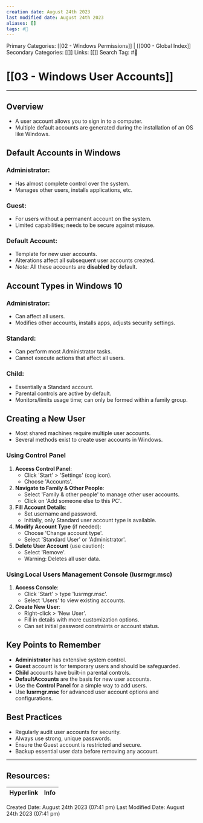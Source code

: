 ```yaml
---
creation date: August 24th 2023
last modified date: August 24th 2023
aliases: []
tags: #📖
---
```


Primary Categories: [[02 - Windows Permissions]] | [[000 - Global Index]] 
Secondary Categories: [[]] 
Links: [[]] 
Search Tag: #📖  

# [[03 - Windows User Accounts]]  

___
## Overview
- A user account allows you to sign in to a computer.
- Multiple default accounts are generated during the installation of an OS like Windows.
## Default Accounts in Windows

### Administrator:
  - Has almost complete control over the system.
  - Manages other users, installs applications, etc.
### **Guest**:
  - For users without a permanent account on the system.
  - Limited capabilities; needs to be secure against misuse.
### **Default Account**:
  - Template for new user accounts.
  - Alterations affect all subsequent user accounts created.
- *Note*: All these accounts are **disabled** by default.
## Account Types in Windows 10
### **Administrator**:
  - Can affect all users.
  - Modifies other accounts, installs apps, adjusts security settings.
### **Standard**:
  - Can perform most Administrator tasks.
  - Cannot execute actions that affect all users.
### **Child**:
  - Essentially a Standard account.
  - Parental controls are active by default.
  - Monitors/limits usage time; can only be formed within a family group.
## Creating a New User

- Most shared machines require multiple user accounts.
- Several methods exist to create user accounts in Windows.
### Using Control Panel
1. **Access Control Panel**:
   - Click 'Start' > 'Settings' (cog icon).
   - Choose 'Accounts'.
2. **Navigate to Family & Other People**:
   - Select 'Family & other people' to manage other user accounts.
   - Click on 'Add someone else to this PC'.
3. **Fill Account Details**:
   - Set username and password.
   - Initially, only Standard user account type is available.
4. **Modify Account Type** (if needed):
   - Choose 'Change account type'.
   - Select 'Standard User' or 'Administrator'.
5. **Delete User Account** (use caution):
   - Select 'Remove'. 
   - Warning: Deletes all user data.
### Using Local Users Management Console (lusrmgr.msc)
1. **Access Console**:
   - Click 'Start' > type 'lusrmgr.msc'.
   - Select 'Users' to view existing accounts.
2. **Create New User**:
   - Right-click > 'New User'.
   - Fill in details with more customization options.
   - Can set initial password constraints or account status.
## Key Points to Remember
- **Administrator** has extensive system control.
- **Guest** account is for temporary users and should be safeguarded.
- **Child** accounts have built-in parental controls.
- **DefaultAccounts** are the basis for new user accounts.
- Use the **Control Panel** for a simple way to add users.
- Use **lusrmgr.msc** for advanced user account options and configurations.
## Best Practices
- Regularly audit user accounts for security.
- Always use strong, unique passwords.
- Ensure the Guest account is restricted and secure.
- Backup essential user data before removing any account.



___

## Resources:

| Hyperlink | Info |
| --------- | ---- |


Created Date: August 24th 2023 (07:41 pm) 
Last Modified Date: August 24th 2023 (07:41 pm)
